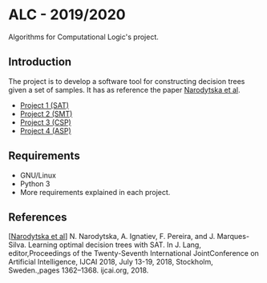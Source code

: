 # ALC - 2019/2020
Algorithms for Computational Logic's project.

## Introduction
The project is to develop a software tool for constructing decision trees given a set of samples. It has as reference the paper [Narodytska et al](https://www.ijcai.org/proceedings/2018/0189.pdf).

- [Project 1 (SAT)](/src/proj1)
- [Project 2 (SMT)](/src/proj2)
- [Project 3 (CSP)](/src/proj3)
- [Project 4 (ASP)](/src/proj4)

## Requirements
- GNU/Linux
- Python 3
- More requirements explained in each project.

## References
[[Narodytska et al](https://www.ijcai.org/proceedings/2018/0189.pdf)] N. Narodytska, A. Ignatiev, F. Pereira, and J. Marques-Silva.  Learning optimal decision trees with SAT.  In J. Lang, editor,Proceedings of the Twenty-Seventh International JointConference on Artificial Intelligence, IJCAI 2018, July 13-19, 2018, Stockholm, Sweden.,pages 1362–1368. ijcai.org, 2018.